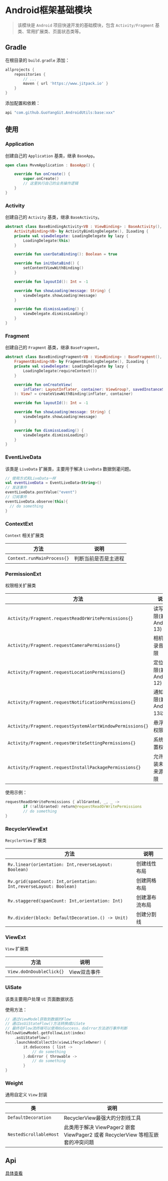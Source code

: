 # Android框架基础模块

> 该模块是 `Android` 项目快速开发的基础模块，包含 `Activity/Fragment` 基类、常用扩展类、页面状态类等。

## Gradle

在根目录的 `build.gradle` 添加：

```groovy
allprojects {
    repositories {
        // ...
        maven { url 'https://www.jitpack.io' }
    }
}
```

添加配置和依赖：

```groovy
api "com.github.GuoYangGit.AndroidUtils:base:xxx"
```

## 使用

### Application

创建自己的 `Application` 基类，继承 `BaseApp`。

```kotlin
open class MvvmApplication : BaseApp() {

    override fun onCreate() {
        super.onCreate()
      	// 这里执行自己的业务操作逻辑
    }
}
```



### Activity

创建自己的 `Activity` 基类，继承 `BaseActivity`。

```kotlin
abstract class BaseBindingActivity<VB : ViewBinding> : BaseActivity(),
    ActivityBinding<VB> by ActivityBindingDelegate(), ILoading {
    private val viewDelegate: LoadingDelegate by lazy {
        LoadingDelegate(this)
    }

    override fun userDataBinding(): Boolean = true

    override fun initDataBind() {
        setContentViewWithBinding()
    }

    override fun layoutId(): Int = -1

    override fun showLoading(message: String) {
        viewDelegate.showLoading(message)
    }

    override fun dismissLoading() {
        viewDelegate.dismissLoading()
    }
}
```

### Fragment

创建自己的 `Fragment` 基类，继承 `BaseFragment`。

```kotlin
abstract class BaseBindingFragment<VB : ViewBinding> : BaseFragment(),
    FragmentBinding<VB> by FragmentBindingDelegate(), ILoading {
    private val viewDelegate: LoadingDelegate by lazy {
        LoadingDelegate(requireContext())
    }

    override fun onCreateView(
        inflater: LayoutInflater, container: ViewGroup?, savedInstanceState: Bundle?
    ): View? = createViewWithBinding(inflater, container)

    override fun layoutId(): Int = -1

    override fun showLoading(message: String) {
        viewDelegate.showLoading(message)
    }

    override fun dismissLoading() {
        viewDelegate.dismissLoading()
    }
}
```

### EventLiveData

该类是 `LiveData` 扩展类，主要用于解决 `LiveData` 数据倒灌问题。

```kotlin
// 使用方式和LiveData一样
val eventLiveData = EventLiveData<String>()
// 发送事件
eventLiveData.postValue("event")
// 订阅事件
eventLiveData.observe(this){
  // do something
}
```

### ContextExt

`Context` 相关扩展类

| 方法                       | 说明                 |
| -------------------------- | -------------------- |
| `Context.runMainProcess{}` | 判断当前是否是主进程 |

### PermissionExt

权限相关扩展类

| 方法                                                      | 说明                         |
| --------------------------------------------------------- | ---------------------------- |
| `Activity/Fragment.requestReadOrWritePermissions{}`       | 读写权限(兼容Android 13)     |
| `Activity/Fragment.requestCameraPermissions{}`            | 相机、录音权限               |
| `Activity/Fragment.requestLocationPermissions{}`          | 定位权限(兼容Android 12)     |
| `Activity/Fragment.requestNotificationPermissions{}`      | 通知权限(兼容Android 13以下) |
| `Activity/Fragment.requestSystemAlertWindowPermissions{}` | 悬浮窗权限                   |
| `Activity/Fragment.requestWriteSettingPermissions{}`      | 系统设置权限                 |
| `Activity/Fragment.requestInstallPackagePermissions{}`    | 允许安装未知来源权限         |

使用示例：

```kotlin
requestReadOrWritePermissions { allGranted, _, _ ->
		if (!allGranted) return@requestReadOrWritePermissions
		// do something
}
```

### RecyclerViewExt

`RecyclerView` 扩展类

| 方法                                                         | 说明           |
| ------------------------------------------------------------ | -------------- |
| `Rv.linear(orientation: Int,reverseLayout: Boolean)`         | 创建线性布局   |
| `Rv.grid(spanCount: Int,orientation: Int,reverseLayout: Boolean)` | 创建网格布局   |
| `Rv.staggered(spanCount: Int,orientation: Int)`              | 创建瀑布流布局 |
| `Rv.divider(block: DefaultDecoration.() -> Unit)`            | 创建分割线     |

### ViewExt

`View` 扩展类

| 方法                     | 说明         |
| ------------------------ | ------------ |
| `View.doOnDoubleClick{}` | View双击事件 |

### UiSate

该类主要用户处理 `UI` 页面数据状态

使用方法：

```kotlin
// 通过ViewModel获取到数据的Flow
// 通过asUiStateFlow()方法转换成UiSate
// 最终在Flow流终端可以使用doSuccess、doError方法进行事件判断
followViewModel.getFollowList(index)
    .asUiStateFlow()
    .launchAndCollectIn(viewLifecycleOwner) {
        it.doSuccess { list ->
            // do something
        }.doError { throwable ->
            // do something
        }
}
```

### Weight

通用自定义 `View` 封装

| 类                     | 说明                                                         |
| ---------------------- | ------------------------------------------------------------ |
| `DefaultDecoration`    | RecyclerView最强大的分割线工具                               |
| `NestedScrollableHost` | 此类用于解决 ViewPager2  嵌套 ViewPager2 或者 RecyclerView 等相互嵌套的冲突问题 |

## Api

[具体查看](https://guoyanggit.github.io/AndroidUtils/api/base/)
